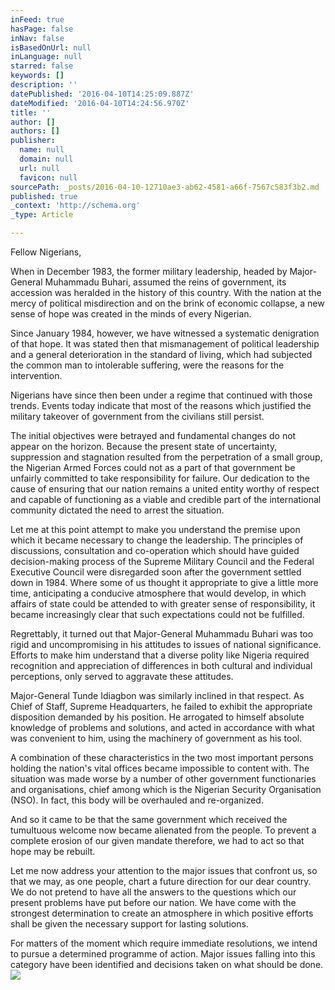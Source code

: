 ```yaml
---
inFeed: true
hasPage: false
inNav: false
isBasedOnUrl: null
inLanguage: null
starred: false
keywords: []
description: ''
datePublished: '2016-04-10T14:25:09.887Z'
dateModified: '2016-04-10T14:24:56.970Z'
title: ''
author: []
authors: []
publisher:
  name: null
  domain: null
  url: null
  favicon: null
sourcePath: _posts/2016-04-10-12710ae3-ab62-4581-a66f-7567c583f3b2.md
published: true
_context: 'http://schema.org'
_type: Article

---
```

Fellow Nigerians,

When in December 1983, the former military leadership, headed by Major-General Muhammadu Buhari, assumed the reins of government, its accession was heralded in the history of this country. With the nation at the mercy of political misdirection and on the brink of economic collapse, a new sense of hope was created in the minds of every Nigerian.

Since January 1984, however, we have witnessed a systematic denigration of that hope. It was stated then that mismanagement of political leadership and a general deterioration in the standard of living, which had subjected the common man to intolerable suffering, were the reasons for the intervention.

Nigerians have since then been under a regime that continued with those trends. Events today indicate that most of the reasons which justified the military takeover of government from the civilians still persist.

The initial objectives were betrayed and fundamental changes do not appear on the horizon. Because the present state of uncertainty, suppression and stagnation resulted from the perpetration of a small group, the Nigerian Armed Forces could not as a part of that government be unfairly committed to take responsibility for failure. Our dedication to the cause of ensuring that our nation remains a united entity worthy of respect and capable of functioning as a viable and credible part of the international community dictated the need to arrest the situation.

Let me at this point attempt to make you understand the premise upon which it became necessary to change the leadership. The principles of discussions, consultation and co-operation which should have guided decision-making process of the Supreme Military Council and the Federal Executive Council were disregarded soon after the government settled down in 1984\. Where some of us thought it appropriate to give a little more time, anticipating a conducive atmosphere that would develop, in which affairs of state could be attended to with greater sense of responsibility, it became increasingly clear that such expectations could not be fulfilled.

Regrettably, it turned out that Major-General Muhammadu Buhari was too rigid and uncompromising in his attitudes to issues of national significance. Efforts to make him understand that a diverse polity like Nigeria required recognition and appreciation of differences in both cultural and individual perceptions, only served to aggravate these attitudes.

Major-General Tunde Idiagbon was similarly inclined in that respect. As Chief of Staff, Supreme Headquarters, he failed to exhibit the appropriate disposition demanded by his position. He arrogated to himself absolute knowledge of problems and solutions, and acted in accordance with what was convenient to him, using the machinery of government as his tool.

A combination of these characteristics in the two most important persons holding the nation's vital offices became impossible to content with. The situation was made worse by a number of other government functionaries and organisations, chief among which is the Nigerian Security Organisation (NSO). In fact, this body will be overhauled and re-organized.

And so it came to be that the same government which received the tumultuous welcome now became alienated from the people. To prevent a complete erosion of our given mandate therefore, we had to act so that hope may be rebuilt.

Let me now address your attention to the major issues that confront us, so that we may, as one people, chart a future direction for our dear country. We do not pretend to have all the answers to the questions which our present problems have put before our nation. We have come with the strongest determination to create an atmosphere in which positive efforts shall be given the necessary support for lasting solutions.

For matters of the moment which require immediate resolutions, we intend to pursue a determined programme of action. Major issues falling into this category have been identified and decisions taken on what should be done.
![](https://the-grid-user-content.s3-us-west-2.amazonaws.com/e1a6b45c-bab4-49d7-a857-b74271cf8d0b.jpg)